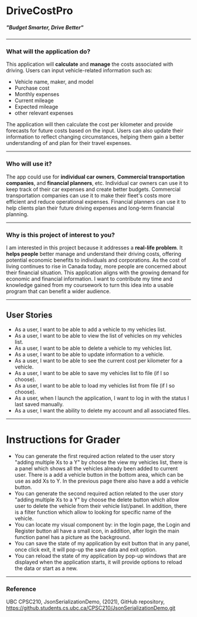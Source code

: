 # DriveCostPro
#####  *"Budget Smarter, Drive Better"*
___
### What will the application do?
This application will **calculate** and **manage** the costs associated with driving. 
Users can input vehicle-related information such as:
- Vehicle name, maker, and model
- Purchase cost
- Monthly expenses
- Current mileage
- Expected mileage
- other relevant expenses


The application will then calculate the cost per kilometer 
and provide forecasts for future costs based on the input. Users can also update 
their information to reflect changing circumstances, helping them gain a better 
understanding of and plan for their travel expenses.

___
### Who will use it?
The app could use for **individual car owners**, **Commercial transportation companies**, 
and **financial planners**, etc. Individual car owners can use it to 
keep track of their car expenses and create better budgets. 
Commercial transportation companies can use it to make their fleet's costs more 
efficient and reduce operational expenses. 
Financial planners can use it to help clients plan their future driving expenses and 
long-term financial planning.
___
### Why is this project of interest to you?
I am interested in this project because it addresses a **real-life problem**. 
It **helps people** better manage and understand their driving costs, offering potential
economic benefits to individuals and corporations. As the cost of living continues 
to rise in Canada today, more people are concerned about their financial situation. 
This application aligns with the growing demand for economic and financial information. 
I want to contribute my time and knowledge gained from my coursework to turn this 
idea into a usable program that can benefit a wider audience.
___
## User Stories
- As a user, I want to be able to add a vehicle to my vehicles list.
- As a user, I want to be able to view the list of vehicles on my vehicles list.
- As a user, I want to be able to delete a vehicle to my vehicles list.
- As a user, I want to be able to update information to a vehicle.
- As a user, I want to be able to see the current cost per kilometer for a vehicle.
- As a user, I want to be able to save my vehicles list to file (if I so choose).
- As a user, I want to be able to load my vehicles list from file (if I so choose).
- As a user, when I launch the application, I want to log in with the status I last saved manually.
- As a user, I want the ability to delete my account and all associated files.
---
# Instructions for Grader

- You can generate the first required action related to the user story "adding multiple Xs to a Y" by choose
  the view my vehicles list, there is a panel which shows all the vehicles already been added to current user.
There is a add a vehicle button in the bottom area, which can be use as add Xs to Y. In the previous page there 
also have a add a vehicle button.
- You can generate the second required action related to the user story "adding multiple Xs to a Y" by choose 
the delete button which allow user to delete the vehicle from their vehicle list/panel. In addition, there is a filter
function which allow to looking for specific name of the vehicle.
- You can locate my visual component by: in the login page, the Login and Register button all have a small icon, 
in addition, after login the main function panel has a picture as the background.
- You can save the state of my application by exit button that in any panel, once click exit, it will pop-up 
the save data and exit option.
- You can reload the state of my application by pop-up windows that are displayed when the application starts, it will
provide options to reload the data or start as a new.
---
### Reference
UBC CPSC210, JsonSerializationDemo, (2021), GitHub repository, https://github.students.cs.ubc.ca/CPSC210/JsonSerializationDemo.git